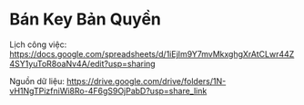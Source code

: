# Bán Key Bản Quyền
Lịch công việc: https://docs.google.com/spreadsheets/d/1iEjIm9Y7mvMkxghgXrAtCLwr44Z4SY1yuToR8oaNv4A/edit?usp=sharing 


Nguồn dữ liệu: https://drive.google.com/drive/folders/1N-vH1NgTPizfniWi8Ro-4F6gS9OjPabD?usp=share_link
